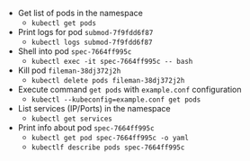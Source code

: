 * Get list of pods in the namespace
    * `kubectl get pods`
* Print logs for pod `submod-7f9fdd6f87`
    * `kubectl logs submod-7f9fdd6f87`
* Shell into pod `spec-7664ff995c`
    * `kubectl exec -it spec-7664ff995c -- bash`
* Kill pod `fileman-38dj372j2h`
    * `kubectl delete pods fileman-38dj372j2h`
* Execute command `get pods` with `example.conf` configuration
    * `kubectl --kubeconfig=example.conf get pods`
* List services (IP/Ports) in the namespace
    * `kubectl get services`
* Print info about pod `spec-7664ff995c`
    * `kubectl get pod spec-7664ff995c -o yaml`
    * `kubectlf describe pods spec-7664ff995c`
